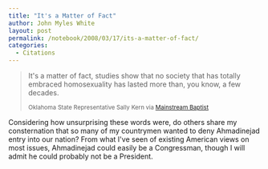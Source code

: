```yaml
---
title: "It's a Matter of Fact"
author: John Myles White
layout: post
permalink: /notebook/2008/03/17/its-a-matter-of-fact/
categories:
  - Citations
---
```


<blockquote>
<p>It's a matter of fact, studies show that no society that has totally embraced homosexuality has lasted more than, you know, a few decades.</p>

<small>Oklahoma State Representative Sally Kern via <a href="http://mainstreambaptist.blogspot.com/2008/03/kern-refuses-apology.html">Mainstream Baptist</a></small>
</blockquote>

Considering how unsurprising these words were, do others share my consternation that so many of my countrymen wanted to deny Ahmadinejad entry into our nation? From what I've seen of existing American views on most issues, Ahmadinejad could easily be a Congressman, though I will admit he could probably not be a President.
